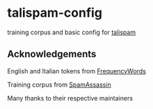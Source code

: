 # talispam-config
training corpus and basic config for [talispam](https://github.com/saidone75/talispam)

## Acknowledgements

English and Italian tokens from [FrequencyWords](https://github.com/hermitdave/FrequencyWords)

Training corpus from [SpamAssassin](https://github.com/dmitrynogin/SpamAssassin)

Many thanks to their respective maintainers
